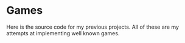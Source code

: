 Games
===============

Here is the source code for my previous projects.
All of these are my attempts at implementing well known games.

